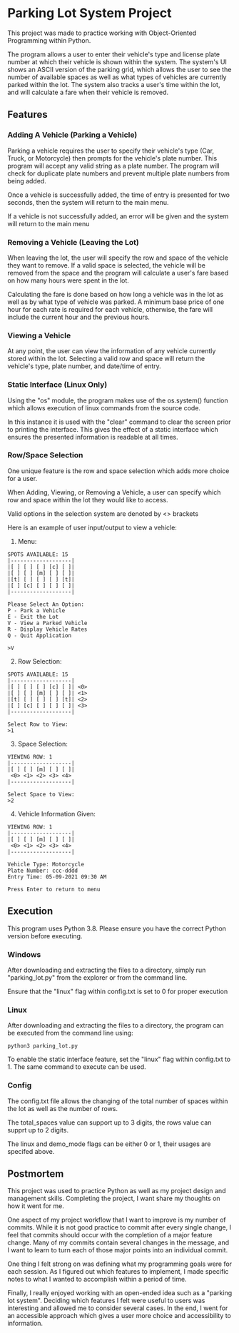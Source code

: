 # Parking Lot System Project
This project was made to practice working with Object-Oriented Programming within Python.

The program allows a user to enter their vehicle's type and license plate number at which
their vehicle is shown within the system. The system's UI shows an ASCII version of the parking grid,
which allows the user to see the number of available spaces as well as what types of vehicles are currently
parked within the lot. The system also tracks a user's time within the lot, and will calculate a fare when their vehicle
is removed.


## Features
### Adding A Vehicle (Parking a Vehicle)
Parking a vehicle requires the user to specify their vehicle's type (Car, Truck, or Motorcycle) then prompts for the vehicle's plate number. 
This program will accept any valid string as a plate number. The program will check for duplicate plate numbers and prevent
multiple plate numbers from being added.

Once a vehicle is successfully added, the time of entry is presented for two seconds, then the system will return to the main menu.

If a vehicle is not successfully added, an error will be given and the system
will return to the main menu

### Removing a Vehicle (Leaving the Lot)
When leaving the lot, the user will specify the row and space of the vehicle they want to remove. If a valid space is selected, 
the vehicle will be removed from the space and the program will calculate a user's fare based on how many hours were spent in the lot.

Calculating the fare is done based on how long a vehicle was in the lot as well as by what type of vehicle was parked.
A minimum base price of one hour for each rate is required for each vehicle, otherwise, the fare will include the current hour and the previous hours.

### Viewing a Vehicle
At any point, the user can view the information of any vehicle currently stored within the lot.
Selecting a valid row and space will return the vehicle's type, plate number, and date/time of entry. 

### Static Interface (Linux Only)
Using the "os" module, the program makes use of the os.system() function which allows execution of linux commands from the source code.

In this instance it is used with the "clear" command to clear the screen prior to printing the interface. This gives the effect of a static interface
which ensures the presented information is readable at all times. 

### Row/Space Selection
One unique feature is the row and space selection which adds more choice for a user.

When Adding, Viewing, or Removing a Vehicle,  a user can specify which row and space within the lot they would like to access.

Valid options in the selection system are denoted by <> brackets

Here is an example of user input/output to view a vehicle:

1. Menu:
```
SPOTS AVAILABLE: 15
|-------------------|
|[ ] [ ] [ ] [c] [ ]|
|[ ] [ ] [m] [ ] [ ]|
|[t] [ ] [ ] [ ] [t]|
|[ ] [c] [ ] [ ] [ ]|
|-------------------|

Please Select An Option:
P - Park a Vehicle
E - Exit the Lot
V - View a Parked Vehicle
R - Display Vehicle Rates
Q - Quit Application

>V
```
2. Row Selection:
```
SPOTS AVAILABLE: 15
|-------------------|
|[ ] [ ] [ ] [c] [ ]| <0>
|[ ] [ ] [m] [ ] [ ]| <1>
|[t] [ ] [ ] [ ] [t]| <2>
|[ ] [c] [ ] [ ] [ ]| <3>
|-------------------|

Select Row to View:
>1

```
3. Space Selection:
```
VIEWING ROW: 1
|-------------------|
|[ ] [ ] [m] [ ] [ ]|
 <0> <1> <2> <3> <4> 
|-------------------|

Select Space to View:
>2

```
4. Vehicle Information Given:
```
VIEWING ROW: 1
|-------------------|
|[ ] [ ] [m] [ ] [ ]|
 <0> <1> <2> <3> <4> 
|-------------------|

Vehicle Type: Motorcycle
Plate Number: ccc-dddd
Entry Time: 05-09-2021 09:30 AM

Press Enter to return to menu

```

## Execution
This program uses Python 3.8. Please ensure you have the correct Python version before executing.

### Windows
After downloading and extracting the files to a directory, simply run "parking_lot.py" from the explorer or from the command line.

Ensure that the "linux" flag within config.txt is set to 0 for proper execution

### Linux
After downloading and extracting the files to a directory, the program can be executed from the command line using:

`python3 parking_lot.py`

To enable the static interface feature, set the "linux" flag within config.txt to 1. The same command to execute can be used. 

### Config
The config.txt file allows the changing of the total number of spaces within the lot as well as the number of rows.

The total_spaces value can support up to 3 digits, the rows value can supprt up to 2 digits.

The linux and demo_mode flags can be either 0 or 1, their usages are specifed above.


## Postmortem
This project was used to practice Python as well as my project design and management skills.
Completing the project, I want share my thoughts on how it went for me. 

One aspect of my project workflow that I want to improve is my number of commits. While it is not good practice to commit after every single change,
I feel that commits should occur with the completion of a major feature change. Many of my commits contain several changes in the message, and I want to learn to turn each of those major points into an 
individual commit.

One thing I felt strong on was defining what my programming goals were for each session. As I figured out which features to implement, I made specific notes to what I wanted to accomplish within a period of time.

Finally, I really enjoyed working with an open-ended idea such as a "parking lot system". Deciding which features I felt 
were useful to users was interesting and allowed me to consider several cases. In the end, I went for 
an accessible approach which gives a user more choice and accessibility to information.
